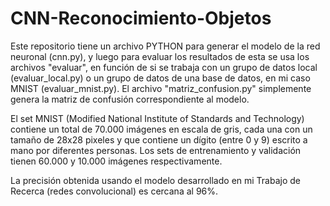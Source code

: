 # CNN-Reconocimiento-Objetos

Este repositorio tiene un archivo PYTHON para generar el modelo de la red neuronal (cnn.py), y luego para evaluar los resultados de esta se usa los archivos "evaluar", en función de si se trabaja con un grupo de datos local (evaluar_local.py) o un grupo de datos de una base de datos, en mi caso MNIST (evaluar_mnist.py). El archivo "matriz_confusion.py" simplemente genera la matriz de confusión correspondiente al modelo.

El set MNIST (Modified National Institute of Standards and Technology) contiene un total de 70.000 imágenes en escala de gris, cada una con un tamaño de 28x28 pixeles y que contiene un dígito (entre 0 y 9) escrito a mano por diferentes personas. Los sets de entrenamiento y validación tienen 60.000 y 10.000 imágenes respectivamente.

La precisión obtenida usando el modelo desarrollado en mi Trabajo de Recerca (redes convolucional) es cercana al 96%.
